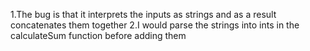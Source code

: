 1.The bug is that it interprets the inputs as strings and as a result concatenates them together
2.I would parse the strings into ints in the calculateSum function before adding them
